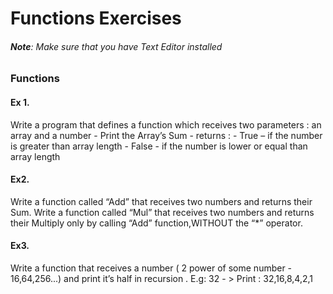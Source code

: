 # Functions Exercises

###### **Note**: Make sure that you have Text Editor installed


### Functions

#### Ex 1. 

Write a program that defines a function which receives two parameters : an array and a number
    - Print the Array’s Sum
    - returns :
      -  True – if the number is greater than array length
      -  False - if the number is lower or equal than array length

#### Ex2. 

Write a function called “Add” that receives two numbers and returns their Sum. Write a
function called “Mul” that receives two numbers and returns their Multiply only by calling “Add”
function,WITHOUT the “*” operator.

#### Ex3.

Write a function that receives a number ( 2 power of some number - 16,64,256...) and print it’s
half in recursion . E.g: 32 - > Print : 32,16,8,4,2,1